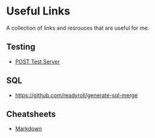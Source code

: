 # Useful Links
A collection of links and resrouces that are useful for me.

## Testing
* [POST Test Server](https://ptsv2.com/)

## SQL
* https://github.com/readyroll/generate-sql-merge

## Cheatsheets
* [Markdown](https://github.com/adam-p/markdown-here/wiki/Markdown-Cheatsheet)
